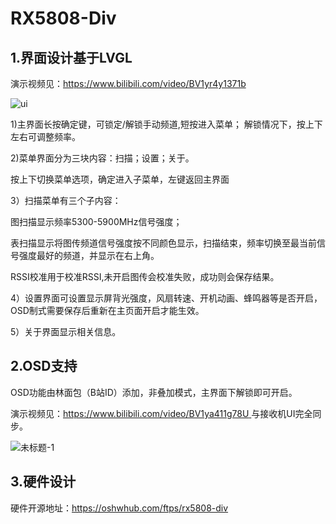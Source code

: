# RX5808-Div
## 1.界面设计基于LVGL

演示视频见：https://www.bilibili.com/video/BV1yr4y1371b

![ui](https://user-images.githubusercontent.com/66466560/209433261-4eeac1f4-12b7-445f-ad4a-8bec097248ab.jpeg)

1)主界面长按确定键，可锁定/解锁手动频道,短按进入菜单；  解锁情况下，按上下左右可调整频率。

2)菜单界面分为三块内容：扫描；设置；关于。

 按上下切换菜单选项，确定进入子菜单，左键返回主界面

3）扫描菜单有三个子内容：

图扫描显示频率5300-5900MHz信号强度；

表扫描显示将图传频道信号强度按不同颜色显示，扫描结束，频率切换至最当前信号强度最好的频道，并显示在右上角。

RSSI校准用于校准RSSI,未开启图传会校准失败，成功则会保存结果。

4）设置界面可设置显示屏背光强度，风扇转速、开机动画、蜂鸣器等是否开启，OSD制式需要保存后重新在主页面开启才能生效。

5）关于界面显示相关信息。

 

## 2.OSD支持

OSD功能由林面包（B站ID）添加，非叠加模式，主界面下解锁即可开启。

演示视频见：[https://www.bilibili.com/video/BV1ya411g78U ](https://www.bilibili.com/video/BV1ya411g78U) 与接收机UI完全同步。

![未标题-1](https://user-images.githubusercontent.com/66466560/209433311-372426d0-fde1-44b1-94d1-7634ff410dc8.jpg)


## 3.硬件设计

硬件开源地址：https://oshwhub.com/ftps/rx5808-div
